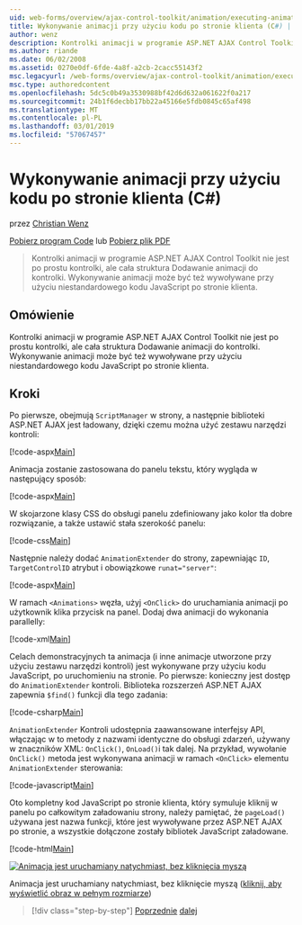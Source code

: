 ```yaml
---
uid: web-forms/overview/ajax-control-toolkit/animation/executing-animations-using-client-side-code-cs
title: Wykonywanie animacji przy użyciu kodu po stronie klienta (C#) | Dokumentacja firmy Microsoft
author: wenz
description: Kontrolki animacji w programie ASP.NET AJAX Control Toolkit nie jest po prostu kontrolki, ale cała struktura Dodawanie animacji do kontrolki. Wykonywanie animacji...
ms.author: riande
ms.date: 06/02/2008
ms.assetid: 0270e0df-6fde-4a8f-a2cb-2cacc55143f2
msc.legacyurl: /web-forms/overview/ajax-control-toolkit/animation/executing-animations-using-client-side-code-cs
msc.type: authoredcontent
ms.openlocfilehash: 5dc5c0b49a3530988bf42d6d632a061622f0a217
ms.sourcegitcommit: 24b1f6decbb17bb22a45166e5fdb0845c65af498
ms.translationtype: MT
ms.contentlocale: pl-PL
ms.lasthandoff: 03/01/2019
ms.locfileid: "57067457"
---
```

<a name="executing-animations-using-client-side-code-c"></a>Wykonywanie animacji przy użyciu kodu po stronie klienta (C#)
====================
przez [Christian Wenz](https://github.com/wenz)

[Pobierz program Code](http://download.microsoft.com/download/f/9/a/f9a26acd-8df4-4484-8a18-199e4598f411/Animation10.cs.zip) lub [Pobierz plik PDF](http://download.microsoft.com/download/6/7/1/6718d452-ff89-4d3f-a90e-c74ec2d636a3/animation10CS.pdf)

> Kontrolki animacji w programie ASP.NET AJAX Control Toolkit nie jest po prostu kontrolki, ale cała struktura Dodawanie animacji do kontrolki. Wykonywanie animacji może być też wywoływane przy użyciu niestandardowego kodu JavaScript po stronie klienta.


## <a name="overview"></a>Omówienie

Kontrolki animacji w programie ASP.NET AJAX Control Toolkit nie jest po prostu kontrolki, ale cała struktura Dodawanie animacji do kontrolki. Wykonywanie animacji może być też wywoływane przy użyciu niestandardowego kodu JavaScript po stronie klienta.

## <a name="steps"></a>Kroki

Po pierwsze, obejmują `ScriptManager` w strony, a następnie biblioteki ASP.NET AJAX jest ładowany, dzięki czemu można użyć zestawu narzędzi kontroli:

[!code-aspx[Main](executing-animations-using-client-side-code-cs/samples/sample1.aspx)]

Animacja zostanie zastosowana do panelu tekstu, który wygląda w następujący sposób:

[!code-aspx[Main](executing-animations-using-client-side-code-cs/samples/sample2.aspx)]

W skojarzone klasy CSS do obsługi panelu zdefiniowany jako kolor tła dobre rozwiązanie, a także ustawić stała szerokość panelu:

[!code-css[Main](executing-animations-using-client-side-code-cs/samples/sample3.css)]

Następnie należy dodać `AnimationExtender` do strony, zapewniając `ID`, `TargetControlID` atrybut i obowiązkowe `runat="server"`:

[!code-aspx[Main](executing-animations-using-client-side-code-cs/samples/sample4.aspx)]

W ramach `<Animations>` węzła, użyj `<OnClick>` do uruchamiania animacji po użytkownik klika przycisk na panel. Dodaj dwa animacji do wykonania parallelly:

[!code-xml[Main](executing-animations-using-client-side-code-cs/samples/sample5.xml)]

Celach demonstracyjnych ta animacja (i inne animacje utworzone przy użyciu zestawu narzędzi kontroli) jest wykonywane przy użyciu kodu JavaScript, po uruchomieniu na stronie. Po pierwsze: konieczny jest dostęp do `AnimationExtender` kontroli. Biblioteka rozszerzeń ASP.NET AJAX zapewnia `$find()` funkcji dla tego zadania:

[!code-csharp[Main](executing-animations-using-client-side-code-cs/samples/sample6.cs)]

`AnimationExtender` Kontroli udostępnia zaawansowane interfejsy API, włączając w to metody z nazwami identyczne do obsługi zdarzeń, używany w znaczników XML: `OnClick()`, `OnLoad()`i tak dalej. Na przykład, wywołanie `OnClick()` metoda jest wykonywana animacji w ramach `<OnClick>` elementu `AnimationExtender` sterowania:

[!code-javascript[Main](executing-animations-using-client-side-code-cs/samples/sample7.js)]

Oto kompletny kod JavaScript po stronie klienta, który symuluje kliknij w panelu po całkowitym załadowaniu strony, należy pamiętać, że `pageLoad()` używana jest nazwa funkcji, które jest wywoływane przez ASP.NET AJAX po stronie, a wszystkie dołączone zostały bibliotek JavaScript załadowane.

[!code-html[Main](executing-animations-using-client-side-code-cs/samples/sample8.html)]


[![Animacja jest uruchamiany natychmiast, bez kliknięcia myszą](executing-animations-using-client-side-code-cs/_static/image2.png)](executing-animations-using-client-side-code-cs/_static/image1.png)

Animacja jest uruchamiany natychmiast, bez kliknięcie myszą ([kliknij, aby wyświetlić obraz w pełnym rozmiarze](executing-animations-using-client-side-code-cs/_static/image3.png))

> [!div class="step-by-step"]
> [Poprzednie](modifying-animations-from-the-server-side-cs.md)
> [dalej](changing-an-animation-using-client-side-code-cs.md)
